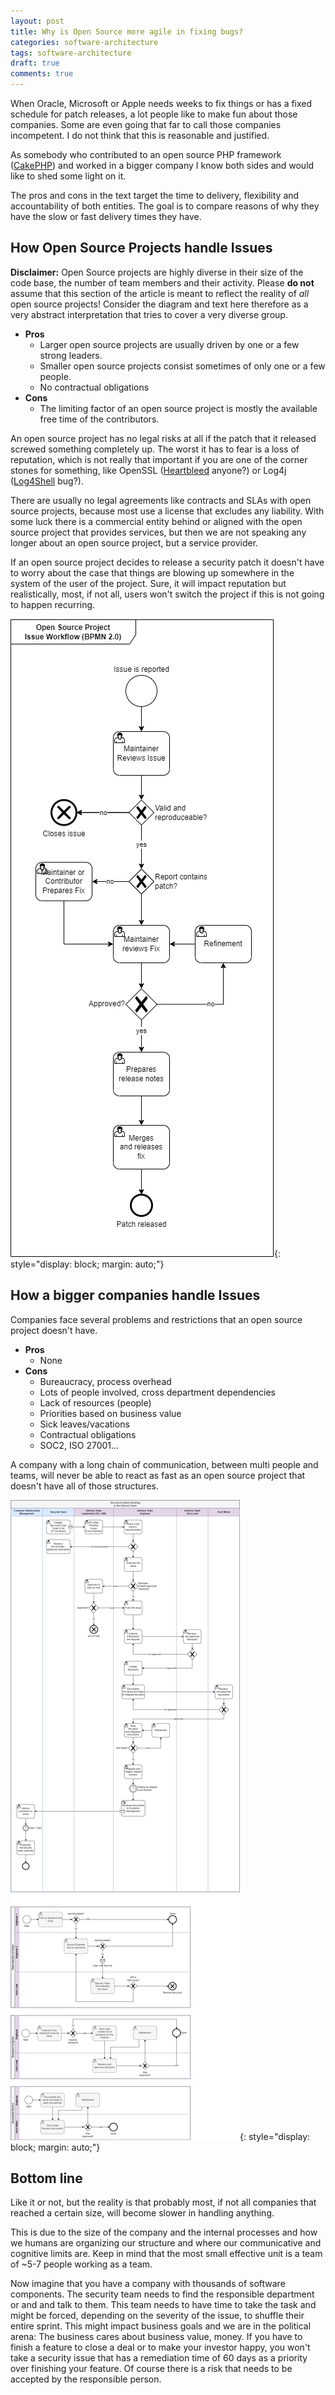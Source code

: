 ```yaml
---
layout: post
title: Why is Open Source more agile in fixing bugs?
categories: software-architecture
tags: software-architecture
draft: true
comments: true
---
```


When Oracle, Microsoft or Apple needs weeks to fix things or has a fixed schedule for patch releases, a lot people like to make fun about those companies. Some are even going that far to call those companies incompetent. I do not think that this is reasonable and justified.

As somebody who contributed to an open source PHP framework ([CakePHP](https://cakephp.org)) and worked in a bigger company I know both sides and would like to shed some light on it.

The pros and cons in the text target the time to delivery, flexibility and accountability of both entities. The goal is to compare reasons of why they have the slow or fast delivery times they have.

## How Open Source Projects handle Issues

**Disclaimer:** Open Source projects are highly diverse in their size of the code base, the number of team members and their activity. Please **do not** assume that this section of the article is meant to reflect the reality of *all* open source projects! Consider the diagram and text here therefore as a very abstract interpretation that tries to cover a very diverse group.

* **Pros**
  * Larger open source projects are usually driven by one or a few strong leaders.
  * Smaller open source projects consist sometimes of only one or a few people.
  * No contractual obligations
* **Cons**
  * The limiting factor of an open source project is mostly the available free time of the contributors.

An open source project has no legal risks at all if the patch that it released screwed something completely up. The worst it has to fear is a loss of reputation, which is not really that important if you are one of the corner stones for something, like OpenSSL ([Heartbleed](https://heartbleed.com/) anyone?) or Log4j ([Log4Shell](https://en.wikipedia.org/wiki/Log4Shell) bug?).

There are usually no legal agreements like contracts and SLAs with open source projects, because most use a license that excludes any liability. With some luck there is a commercial entity behind or aligned with the open source project that provides services, but then we are not speaking any longer about an open source project, but a service provider. 

If an open source project decides to release a security patch it doesn't have to worry about the case that things are blowing up somewhere in the system of the user of the project. Sure, it will impact reputation but realistically, most, if not all, users won't switch the project if this is not going to happen recurring.

![Graph Example Diagram](/assets/images/oss-issue-workflow.png){: style="display: block; margin: auto;"}

## How a bigger companies handle Issues

Companies face several problems and restrictions that an open source project doesn't have.

* **Pros**
  * None
* **Cons**
  * Bureaucracy, process overhead
  * Lots of people involved, cross department dependencies
  * Lack of resources (people)
  * Priorities based on business value
  * Sick leaves/vacations
  * Contractual obligations
  * SOC2, ISO 27001...

A company with a long chain of communication, between multi people and teams, will never be able to react as fast as an open source project that doesn't have all of those structures.

![Graph Example Diagram](/assets/images/cs-issue-workflow.png){: style="display: block; margin: auto;"}

## Bottom line

Like it or not, but the reality is that probably most, if not all companies that reached a certain size, will become slower in handling anything.

This is due to the size of the company and the internal processes and how we humans are organizing our structure and where our communicative and cognitive limits are. Keep in mind that the most small effective unit is a team of ~5-7 people working as a team.

Now imagine that you have a company with thousands of software components. The security team needs to find the responsible department or and and talk to them. This team needs to have time to take the task and might be forced, depending on the severity of the issue, to shuffle their entire sprint. This might impact business goals and we are in the political arena: The business cares about business value, money. If you have to finish a feature to close a deal or to make your investor happy, you won't take a security issue that has a remediation time of 60 days as a priority over finishing your feature. Of course there is a risk that needs to be accepted by the responsible person.
